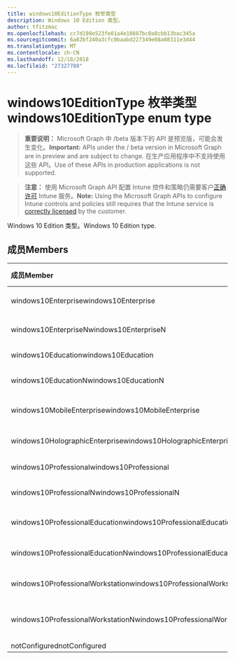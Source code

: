 ```yaml
---
title: windows10EditionType 枚举类型
description: Windows 10 Edition 类型。
author: tfitzmac
ms.openlocfilehash: cc7d198e523fe01a4e10887bc0a8cbb13bac345a
ms.sourcegitcommit: 6a82bf240a3cfc0baabd227349e08a08311e3d44
ms.translationtype: MT
ms.contentlocale: zh-CN
ms.lasthandoff: 12/18/2018
ms.locfileid: "27327788"
---
```

# <a name="windows10editiontype-enum-type"></a><span data-ttu-id="88592-103">windows10EditionType 枚举类型</span><span class="sxs-lookup"><span data-stu-id="88592-103">windows10EditionType enum type</span></span>

> <span data-ttu-id="88592-104">**重要说明：** Microsoft Graph 中 /beta 版本下的 API 是预览版，可能会发生变化。</span><span class="sxs-lookup"><span data-stu-id="88592-104">**Important:** APIs under the / beta version in Microsoft Graph are in preview and are subject to change.</span></span> <span data-ttu-id="88592-105">在生产应用程序中不支持使用这些 API。</span><span class="sxs-lookup"><span data-stu-id="88592-105">Use of these APIs in production applications is not supported.</span></span>

> <span data-ttu-id="88592-106">**注意：** 使用 Microsoft Graph API 配置 Intune 控件和策略仍需要客户[正确许可](https://go.microsoft.com/fwlink/?linkid=839381) Intune 服务。</span><span class="sxs-lookup"><span data-stu-id="88592-106">**Note:** Using the Microsoft Graph APIs to configure Intune controls and policies still requires that the Intune service is [correctly licensed](https://go.microsoft.com/fwlink/?linkid=839381) by the customer.</span></span>

<span data-ttu-id="88592-107">Windows 10 Edition 类型。</span><span class="sxs-lookup"><span data-stu-id="88592-107">Windows 10 Edition type.</span></span>
## <a name="members"></a><span data-ttu-id="88592-108">成员</span><span class="sxs-lookup"><span data-stu-id="88592-108">Members</span></span>
|<span data-ttu-id="88592-109">成员</span><span class="sxs-lookup"><span data-stu-id="88592-109">Member</span></span>|<span data-ttu-id="88592-110">值</span><span class="sxs-lookup"><span data-stu-id="88592-110">Value</span></span>|<span data-ttu-id="88592-111">说明</span><span class="sxs-lookup"><span data-stu-id="88592-111">Description</span></span>|
|:---|:---|:---|
|<span data-ttu-id="88592-112">windows10Enterprise</span><span class="sxs-lookup"><span data-stu-id="88592-112">windows10Enterprise</span></span>|<span data-ttu-id="88592-113">0</span><span class="sxs-lookup"><span data-stu-id="88592-113">0</span></span>|<span data-ttu-id="88592-114">Windows 10 Enterprise</span><span class="sxs-lookup"><span data-stu-id="88592-114">Windows 10 Enterprise</span></span>|
|<span data-ttu-id="88592-115">windows10EnterpriseN</span><span class="sxs-lookup"><span data-stu-id="88592-115">windows10EnterpriseN</span></span>|<span data-ttu-id="88592-116">1</span><span class="sxs-lookup"><span data-stu-id="88592-116">1</span></span>|<span data-ttu-id="88592-117">Windows 10 EnterpriseN</span><span class="sxs-lookup"><span data-stu-id="88592-117">Windows 10 EnterpriseN</span></span>|
|<span data-ttu-id="88592-118">windows10Education</span><span class="sxs-lookup"><span data-stu-id="88592-118">windows10Education</span></span>|<span data-ttu-id="88592-119">2</span><span class="sxs-lookup"><span data-stu-id="88592-119">2</span></span>|<span data-ttu-id="88592-120">Windows 10 教育</span><span class="sxs-lookup"><span data-stu-id="88592-120">Windows 10 Education</span></span>|
|<span data-ttu-id="88592-121">windows10EducationN</span><span class="sxs-lookup"><span data-stu-id="88592-121">windows10EducationN</span></span>|<span data-ttu-id="88592-122">3</span><span class="sxs-lookup"><span data-stu-id="88592-122">3</span></span>|<span data-ttu-id="88592-123">Windows 10 EducationN</span><span class="sxs-lookup"><span data-stu-id="88592-123">Windows 10 EducationN</span></span>|
|<span data-ttu-id="88592-124">windows10MobileEnterprise</span><span class="sxs-lookup"><span data-stu-id="88592-124">windows10MobileEnterprise</span></span>|<span data-ttu-id="88592-125">4</span><span class="sxs-lookup"><span data-stu-id="88592-125">4</span></span>|<span data-ttu-id="88592-126">Windows 10 移动企业</span><span class="sxs-lookup"><span data-stu-id="88592-126">Windows 10 Mobile Enterprise</span></span>|
|<span data-ttu-id="88592-127">windows10HolographicEnterprise</span><span class="sxs-lookup"><span data-stu-id="88592-127">windows10HolographicEnterprise</span></span>|<span data-ttu-id="88592-128">5</span><span class="sxs-lookup"><span data-stu-id="88592-128">5</span></span>|<span data-ttu-id="88592-129">Windows 10 全息 Enterprise</span><span class="sxs-lookup"><span data-stu-id="88592-129">Windows 10 Holographic Enterprise</span></span>|
|<span data-ttu-id="88592-130">windows10Professional</span><span class="sxs-lookup"><span data-stu-id="88592-130">windows10Professional</span></span>|<span data-ttu-id="88592-131">6</span><span class="sxs-lookup"><span data-stu-id="88592-131">6</span></span>|<span data-ttu-id="88592-132">Windows 10 专业版</span><span class="sxs-lookup"><span data-stu-id="88592-132">Windows 10 Professional</span></span>|
|<span data-ttu-id="88592-133">windows10ProfessionalN</span><span class="sxs-lookup"><span data-stu-id="88592-133">windows10ProfessionalN</span></span>|<span data-ttu-id="88592-134">7</span><span class="sxs-lookup"><span data-stu-id="88592-134">7</span></span>|<span data-ttu-id="88592-135">Windows 10 ProfessionalN</span><span class="sxs-lookup"><span data-stu-id="88592-135">Windows 10 ProfessionalN</span></span>|
|<span data-ttu-id="88592-136">windows10ProfessionalEducation</span><span class="sxs-lookup"><span data-stu-id="88592-136">windows10ProfessionalEducation</span></span>|<span data-ttu-id="88592-137">8</span><span class="sxs-lookup"><span data-stu-id="88592-137">8</span></span>|<span data-ttu-id="88592-138">Windows 10 专业培训</span><span class="sxs-lookup"><span data-stu-id="88592-138">Windows 10 Professional Education</span></span>|
|<span data-ttu-id="88592-139">windows10ProfessionalEducationN</span><span class="sxs-lookup"><span data-stu-id="88592-139">windows10ProfessionalEducationN</span></span>|<span data-ttu-id="88592-140">9</span><span class="sxs-lookup"><span data-stu-id="88592-140">9</span></span>|<span data-ttu-id="88592-141">Windows 10 专业 EducationN</span><span class="sxs-lookup"><span data-stu-id="88592-141">Windows 10 Professional EducationN</span></span>|
|<span data-ttu-id="88592-142">windows10ProfessionalWorkstation</span><span class="sxs-lookup"><span data-stu-id="88592-142">windows10ProfessionalWorkstation</span></span>|<span data-ttu-id="88592-143">10</span><span class="sxs-lookup"><span data-stu-id="88592-143">10</span></span>|<span data-ttu-id="88592-144">工作站的 Windows 10 Professional</span><span class="sxs-lookup"><span data-stu-id="88592-144">Windows 10 Professional for Workstations</span></span>|
|<span data-ttu-id="88592-145">windows10ProfessionalWorkstationN</span><span class="sxs-lookup"><span data-stu-id="88592-145">windows10ProfessionalWorkstationN</span></span>|<span data-ttu-id="88592-146">11</span><span class="sxs-lookup"><span data-stu-id="88592-146">11</span></span>|<span data-ttu-id="88592-147">对于工作站 N Windows 10 专业版</span><span class="sxs-lookup"><span data-stu-id="88592-147">Windows 10 Professional for Workstations N</span></span>|
|<span data-ttu-id="88592-148">notConfigured</span><span class="sxs-lookup"><span data-stu-id="88592-148">notConfigured</span></span>|<span data-ttu-id="88592-149">12</span><span class="sxs-lookup"><span data-stu-id="88592-149">12</span></span>|<span data-ttu-id="88592-150">NotConfigured</span><span class="sxs-lookup"><span data-stu-id="88592-150">NotConfigured</span></span>|





